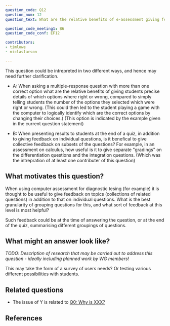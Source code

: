 ```yaml
---
question_code: Q12 
question_num: 12 
question_text: What are the relative benefits of e-assessment giving feedback on a student's set of responses (e.g. "two of these answers are wrong - find which ones and correct them"), rather than individual ones separately? 

question_code_meeting1: B6 
question_code_conf: EF12 

contributors: 
- timlowe
- niclaslarson

---
```

This question could be intrepreted in two different ways, and hence may need further clarification.

* A: When asking a multiple-response question with more than one correct option what are the relative benefits of giving students precise details of which options where right or wrong, compared to simply telling students the number of the options they selected which were right or wrong. (This could then led to the student playing a game with the computer to logically identify which are the correct options by changing their choices.)  (This option is indicated by the example given in the current question statement)

* B: When presenting results to students at the end of a quiz, in addition to giving feedback on individual questions, is it benefical to give collective feedback on subsets of the questions? For example, in an assessment on calculus, how useful is it to give separate "gradings" on the differentiation questions and the integration questions. (Which was the intrepration of at least one contributer of this question)


## What motivates this question?

When using computer assessment for diagnostic tesing (for example) it is thought to be useful to give feedback on topics (collections of related questions) in addition to that on individual questions. What is the best granularity of grouping questions for this, and what sort of feedback at this level is most helpful?

Such feedback could be at the time of answering the question, or at the end of the quiz, summarising different groupings of questions.

## What might an answer look like?

*TODO: Description of research that may be carried out to address this question - ideally including planned work by WG members!*

This may take the form of a survey of users needs? Or testing various different possibilities with students.



## Related questions

* The issue of Y is related to [Q0: Why is XXX?](Q0)

## References
